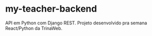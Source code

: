 # my-teacher-backend
API em Python com Django REST. Projeto desenvolvido pra semana React/Python da TrinaWeb.
